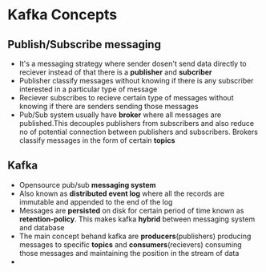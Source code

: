 # Kafka Concepts

## Publish/Subscribe messaging

* It's a messaging strategy where sender dosen't send data directly to reciever instead of that there is a **publisher** and **subcriber**
* Publisher classify messages without knowing if there is any subscriber interested in a particular type of message
* Reciever subscribes to recieve certain type of messages without knowing if there are senders sending those messages
* Pub/Sub system usually have **broker** where all messages are published.This decouples publishers from subscribers and also reduce no of potential connection between publishers and subscribers. Brokers classify messages in the form of certain **topics**

## Kafka
* Opensource pub/sub **messaging system**
* Also known as **distributed event log** where all the records are immutable and appended to the end of the log
* Messages are **persisted** on disk for certain period of time known as **retention-policy**. This makes kafka **hybrid** between messaging system and database
* The main concept behand kafka are **producers**(publishers) producing messages to specific **topics** and **consumers**(recievers) consuming those messages and maintaining the position in the stream of data
* 


